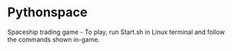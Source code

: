# Pythonspace
Spaceship trading game - To play, run Start.sh in Linux terminal and follow the commands shown in-game.
